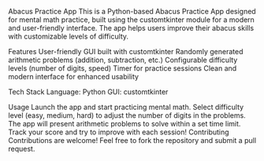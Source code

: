 Abacus Practice App
This is a Python-based Abacus Practice App designed for mental math practice, built using the customtkinter module for a modern and user-friendly interface. The app helps users improve their abacus skills with customizable levels of difficulty.

Features
User-friendly GUI built with customtkinter
Randomly generated arithmetic problems (addition, subtraction, etc.)
Configurable difficulty levels (number of digits, speed)
Timer for practice sessions
Clean and modern interface for enhanced usability

Tech Stack
Language: Python
GUI: customtkinter

Usage
Launch the app and start practicing mental math.
Select difficulty level (easy, medium, hard) to adjust the number of digits in the problems.
The app will present arithmetic problems to solve within a set time limit.
Track your score and try to improve with each session!
Contributing
Contributions are welcome! Feel free to fork the repository and submit a pull request.
